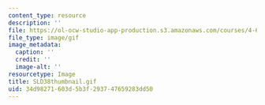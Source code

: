 ```yaml
---
content_type: resource
description: ''
file: https://ol-ocw-studio-app-production.s3.amazonaws.com/courses/4-614-religious-architecture-and-islamic-cultures-fall-2002/34d98271603d5b3f293747659283dd50_SLD38thumbnail.gif
file_type: image/gif
image_metadata:
  caption: ''
  credit: ''
  image-alt: ''
resourcetype: Image
title: SLD38thumbnail.gif
uid: 34d98271-603d-5b3f-2937-47659283dd50
---
```

